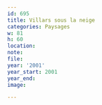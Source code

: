 ```yaml
---
id: 695
title: Villars sous la neige
categories: Paysages
w: 81
h: 60
location:
note:
file:
year: '2001'
year_start: 2001
year_end:
image:

---
```

